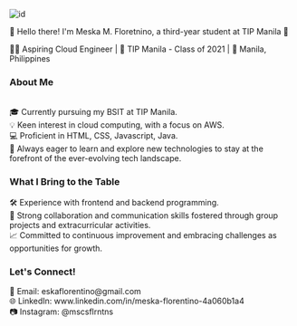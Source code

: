 ![id](https://github.com/mesflorentino/about-me/assets/101074818/26f8f5d0-7077-4303-ad03-192e8938bae2)

👋 Hello there! I'm Meska M. Floretnino, a third-year student at TIP Manila 🚀

👨‍💻 Aspiring Cloud Engineer | 🏫 TIP Manila - Class of 2021 | 📍 Manila, Philippines

<h3>About Me</h3> <br>
🎓 Currently pursuing my BSIT at TIP Manila. <br>
💡 Keen interest in cloud computing, with a focus on AWS. <br>
💻 Proficient in HTML, CSS, Javascript, Java. <br>
🚧 Always eager to learn and explore new technologies to stay at the forefront of the ever-evolving tech landscape.

<h3>What I Bring to the Table</h3>
🛠️ Experience with frontend and backend programming.<br>
🤝 Strong collaboration and communication skills fostered through group projects and extracurricular activities.<br>
📈 Committed to continuous improvement and embracing challenges as opportunities for growth.

<h3>Let's Connect!</h3>
📧 Email: eskaflorentino@gmail.com<br>
🌐 LinkedIn: www.linkedin.com/in/meska-florentino-4a060b1a4<br>
📷 Instagram: @mscsflrntns

